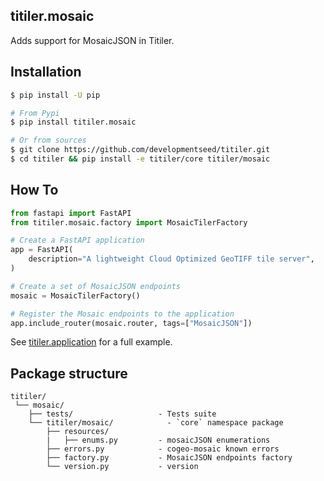 ## titiler.mosaic

Adds support for MosaicJSON in Titiler.

## Installation

```bash
$ pip install -U pip

# From Pypi
$ pip install titiler.mosaic

# Or from sources
$ git clone https://github.com/developmentseed/titiler.git
$ cd titiler && pip install -e titiler/core titiler/mosaic
```

## How To

```python
from fastapi import FastAPI
from titiler.mosaic.factory import MosaicTilerFactory

# Create a FastAPI application
app = FastAPI(
    description="A lightweight Cloud Optimized GeoTIFF tile server",
)

# Create a set of MosaicJSON endpoints
mosaic = MosaicTilerFactory()

# Register the Mosaic endpoints to the application
app.include_router(mosaic.router, tags=["MosaicJSON"])
```

See [titiler.application](../application) for a full example.

## Package structure

```
titiler/
 └── mosaic/
    ├── tests/                   - Tests suite
    └── titiler/mosaic/            - `core` namespace package
        ├── resources/
        |   ├── enums.py         - mosaicJSON enumerations
        ├── errors.py            - cogeo-mosaic known errors
        ├── factory.py           - MosaicJSON endpoints factory
        └── version.py           - version
```
